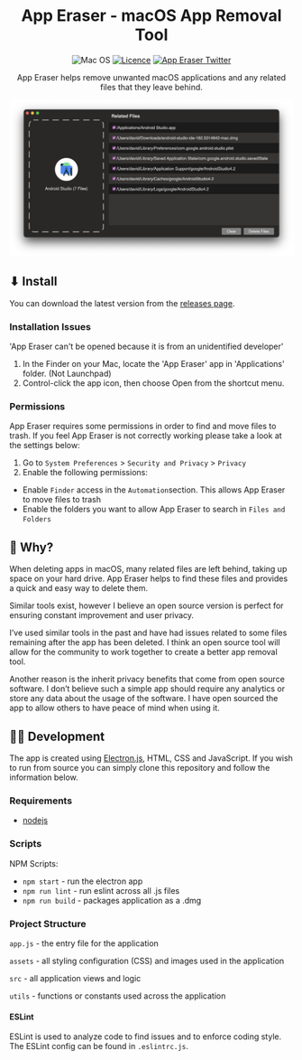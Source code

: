 <h1 align="center">App Eraser - macOS App Removal Tool</h1>

<div align="center">

![Mac OS](https://img.shields.io/badge/mac%20os-000000?style=flat-square&logo=macos&logoColor=F0F0F0)
[![Licence](https://img.shields.io/github/license/davunt/app-eraser?style=flat-square)](./LICENSE)
[![App Eraser Twitter](https://img.shields.io/twitter/url?label=@AppEraser&style=social&url=https%3A%2F%2Ftwitter.com%2FAppEraser)](https://twitter.com/AppEraser)

App Eraser helps remove unwanted macOS applications and any related files that they leave behind.

![App Screenshot](assets/img/appScreenshot.png)

</div>

## ⬇ Install
You can download the latest version from the [releases page](https://github.com/davunt/app-eraser/releases).

### Installation Issues
'App Eraser can't be opened because it is from an unidentified developer'
1. In the Finder on your Mac, locate the 'App Eraser' app in 'Applications' folder. (Not Launchpad)
2. Control-click the app icon, then choose Open from the shortcut menu.

### Permissions
App Eraser requires some permissions in order to find and move files to trash.
If you feel App Eraser is not correctly working please take a look at the settings below:
1. Go to `System Preferences` > `Security and Privacy` > `Privacy`
2. Enable the following permissions:
 * Enable `Finder` access in the `Automation`section. This allows App Eraser to move files to trash
* Enable the folders you want to allow App Eraser to search in `Files and Folders`

## 🤷 Why?
When deleting apps in macOS, many related files are left behind, taking up space on your hard drive. App Eraser helps to find these files and provides a quick and easy way to delete them.

Similar tools exist, however I believe an open source version is perfect for ensuring constant improvement and user privacy.

I’ve used similar tools in the past and have had issues related to some files remaining after the app has been deleted. I think an open source tool will allow for the community to work together to create a better app removal tool.

Another reason is the inherit privacy benefits that come from open source software. I don’t believe such a simple app should require any analytics or store any data about the usage of the software. I have open sourced the app to allow others to have peace of mind when using it.

## 👩‍💻 Development
The app is created using [Electron.js](https://www.electronjs.org/), HTML, CSS and JavaScript. If you wish to run from source you can simply clone this repository and follow the information below.

### Requirements
- [nodejs](https://nodejs.org/en/)

### Scripts
NPM Scripts:

- `npm start` - run the electron app
- `npm run lint` - run eslint across all .js files
- `npm run build` - packages application as a .dmg

### Project Structure
`app.js` - the entry file for the application

`assets` - all styling configuration (CSS) and images used in the application

`src` - all application views and logic 

`utils` - functions or constants used across the application

#### ESLint
ESLint is used to analyze code to find issues and to enforce coding style. The ESLint config can be found in `.eslintrc.js`.